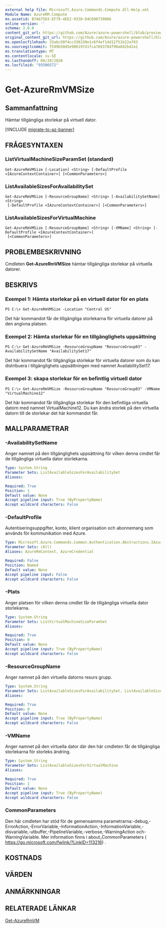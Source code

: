 ```yaml
---
external help file: Microsoft.Azure.Commands.Compute.dll-Help.xml
Module Name: AzureRM.Compute
ms.assetid: B7A675D3-EF79-4EE2-9330-D4C690739006
online version: ''
schema: 2.0.0
content_git_url: https://github.com/Azure/azure-powershell/blob/preview/src/ResourceManager/Compute/Stack/Commands.Compute/help/Get-AzureRmVMSize.md
original_content_git_url: https://github.com/Azure/azure-powershell/blob/preview/src/ResourceManager/Compute/Stack/Commands.Compute/help/Get-AzureRmVMSize.md
ms.openlocfilehash: 33abc50f4cc336230e1c6f4ef14d12f51b22af83
ms.sourcegitcommit: f599b50d5e980197d1fca769378df90a842b42a1
ms.translationtype: MT
ms.contentlocale: sv-SE
ms.lasthandoff: 08/20/2020
ms.locfileid: "93586572"
---
```

# Get-AzureRmVMSize

## Sammanfattning
Hämtar tillgängliga storlekar på virtuell dator.

[!INCLUDE [migrate-to-az-banner](../../includes/migrate-to-az-banner.md)]

## FRÅGESYNTAXEN

### ListVirtualMachineSizeParamSet (standard)
```
Get-AzureRmVMSize [-Location] <String> [-DefaultProfile <IAzureContextContainer>] [<CommonParameters>]
```

### ListAvailableSizesForAvailabilitySet
```
Get-AzureRmVMSize [-ResourceGroupName] <String> [-AvailabilitySetName] <String>
 [-DefaultProfile <IAzureContextContainer>] [<CommonParameters>]
```

### ListAvailableSizesForVirtualMachine
```
Get-AzureRmVMSize [-ResourceGroupName] <String> [-VMName] <String> [-DefaultProfile <IAzureContextContainer>]
 [<CommonParameters>]
```

## PROBLEMBESKRIVNING
Cmdleten **Get-AzureRmVMSize** hämtar tillgängliga storlekar på virtuella datorer.

## BESKRIVS

### Exempel 1: Hämta storlekar på en virtuell dator för en plats
```
PS C:\> Get-AzureRmVMSize -Location "Central US"
```

Det här kommandot får de tillgängliga storlekarna för virtuella datorer på den angivna platsen.

### Exempel 2: Hämta storlekar för en tillgänglighets uppsättning
```
PS C:\> Get-AzureRmVMSize -ResourceGroupName "ResourceGroup03" -AvailabilitySetName "AvailabilitySet17"
```

Det här kommandot får tillgängliga storlekar för virtuella datorer som du kan distribuera i tillgänglighets uppsättningen med namnet AvailabilitySet17.

### Exempel 3: skapa storlekar för en befintlig virtuell dator
```
PS C:\> Get-AzureRmVMSize -ResourceGroupName "ResourceGroup03" -VMName "VirtualMachine12"
```

Det här kommandot får tillgängliga storlekar för den befintliga virtuella datorn med namnet VirtualMachine12.
Du kan ändra storlek på den virtuella datorn till de storlekar det här kommandot får.

## MALLPARAMETRAR

### -AvailabilitySetName
Anger namnet på den tillgänglighets uppsättning för vilken denna cmdlet får de tillgängliga virtuella dator storlekarna.

```yaml
Type: System.String
Parameter Sets: ListAvailableSizesForAvailabilitySet
Aliases: 

Required: True
Position: 1
Default value: None
Accept pipeline input: True (ByPropertyName)
Accept wildcard characters: False
```

### -DefaultProfile
Autentiseringsuppgifter, konto, klient organisation och abonnemang som används för kommunikation med Azure.

```yaml
Type: Microsoft.Azure.Commands.Common.Authentication.Abstractions.IAzureContextContainer
Parameter Sets: (All)
Aliases: AzureRmContext, AzureCredential

Required: False
Position: Named
Default value: None
Accept pipeline input: False
Accept wildcard characters: False
```

### -Plats
Anger platsen för vilken denna cmdlet får de tillgängliga virtuella dator storlekarna.

```yaml
Type: System.String
Parameter Sets: ListVirtualMachineSizeParamSet
Aliases: 

Required: True
Position: 0
Default value: None
Accept pipeline input: True (ByPropertyName)
Accept wildcard characters: False
```

### -ResourceGroupName
Anger namnet på den virtuella datorns resurs grupp.

```yaml
Type: System.String
Parameter Sets: ListAvailableSizesForAvailabilitySet, ListAvailableSizesForVirtualMachine
Aliases: 

Required: True
Position: 0
Default value: None
Accept pipeline input: True (ByPropertyName)
Accept wildcard characters: False
```

### -VMName
Anger namnet på den virtuella dator där den här cmdleten får de tillgängliga storlekarna för storleks ändring.

```yaml
Type: System.String
Parameter Sets: ListAvailableSizesForVirtualMachine
Aliases: 

Required: True
Position: 1
Default value: None
Accept pipeline input: True (ByPropertyName)
Accept wildcard characters: False
```

### CommonParameters
Den här cmdleten har stöd för de gemensamma parametrarna:-debug,-ErrorAction,-ErrorVariable,-InformationAction,-InformationVariable,-disvariable,-utbuffer,-PipelineVariable,-verbose,-WarningAction och-WarningVariable. Mer information finns i about_CommonParameters ( https://go.microsoft.com/fwlink/?LinkID=113216) .

## KOSTNADS

## VÄRDEN

## ANMÄRKNINGAR

## RELATERADE LÄNKAR

[Get-AzureRmVM](./Get-AzureRmVM.md)


